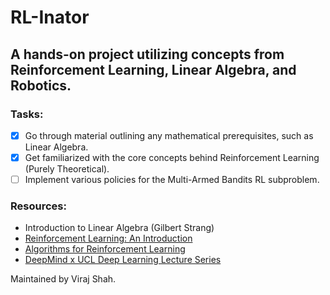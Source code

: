 # RL-Inator
## A hands-on project utilizing concepts from Reinforcement Learning, Linear Algebra, and Robotics.

### Tasks:
- [x] Go through material outlining any mathematical prerequisites, such as Linear Algebra.
- [x] Get familiarized with the core concepts behind Reinforcement Learning (Purely Theoretical).
- [ ] Implement various policies for the Multi-Armed Bandits RL subproblem.

### Resources:
- Introduction to Linear Algebra (Gilbert Strang)
- [Reinforcement Learning: An Introduction](http://incompleteideas.net/book/RLbook2020.pdf)
- [Algorithms for Reinforcement Learning](https://sites.ualberta.ca/~szepesva/papers/RLAlgsInMDPs.pdf)
- [DeepMind x UCL Deep Learning Lecture Series](https://www.youtube.com/playlist?list=PLqYmG7hTraZDVH599EItlEWsUOsJbAodm)

Maintained by Viraj Shah.
